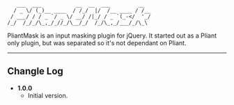 	   ___  ___           __  __  ___         __
	  / _ \/ (_)__ ____  / /_/  |/  /__ ____ / /__
	 / ___/ / / _ `/ _ \/ __/ /|_/ / _ `(_-</  '_/
	/_/  /_/_/\_,_/_//_/\__/_/  /_/\_,_/___/_/\_\

PliantMask is an input masking plugin for jQuery.
It started out as a Pliant only plugin, but was separated so it's not dependant on Pliant.

- - -

Changle Log
--------------------
* **1.0.0**
	* Initial version.